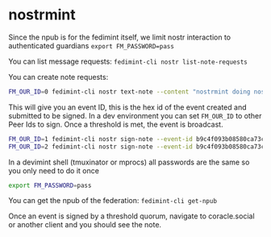 # nostrmint

Since the npub is for the fedimint itself, we limit nostr interaction to authenticated guardians `export FM_PASSWORD=pass`

You can list message requests: `fedimint-cli nostr list-note-requests`

You can create note requests:

```sh
FM_OUR_ID=0 fedimint-cli nostr text-note --content "nostrmint doing nostrmint things"
```

This will give you an event ID, this is the hex id of the event created and submitted to be signed. In a dev environment you can set `FM_OUR_ID` to other Peer Ids to sign. Once a threshold is met, the event is broadcast.

```sh
FM_OUR_ID=1 fedimint-cli nostr sign-note --event-id b9c4f093b08580ca73c68894f5207d5f1a63002b8ab3452ab85ffec149861533
FM_OUR_ID=2 fedimint-cli nostr sign-note --event-id b9c4f093b08580ca73c68894f5207d5f1a63002b8ab3452ab85ffec149861533
```

In a devimint shell (tmuxinator or mprocs) all passwords are the same so you only need to do it once

```sh
export FM_PASSWORD=pass
```

You can get the npub of the federation: `fedimint-cli get-npub`

Once an event is signed by a threshold quorum, navigate to coracle.social or another client and you should see the note.